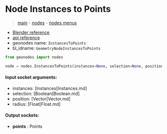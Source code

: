 # Node Instances to Points

> [main](../structure.md) - [nodes](nodes.md) - [nodes menus](nodes_menus.md)

- [Blender reference](https://docs.blender.org/manual/en/latest/modeling/geometry_nodes/instances/instances_to_points.html)
- [api reference](https://docs.blender.org/api/current/bpy.types.GeometryNodeInstancesToPoints.html)
- geonodes name: `InstancesToPoints`
- bl_idname: `GeometryNodeInstancesToPoints`

```python
from geonodes import nodes

node = nodes.InstancesToPoints(instances=None, selection=None, position=None, radius=None)
```

#### Input socket arguments:

- instances: [Instances[Instances.md]
- selection: [Boolean[Boolean.md]
- position: [Vector[Vector.md]
- radius: [Float[Float.md]

#### Output sockets:

- **points** : Points

